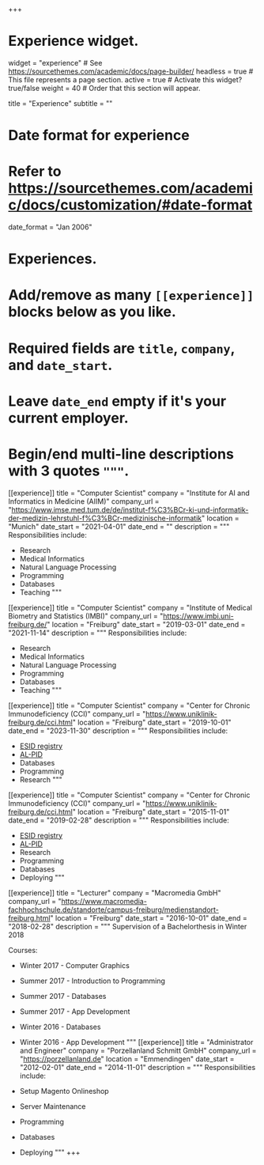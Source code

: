 +++
# Experience widget.
widget = "experience"  # See https://sourcethemes.com/academic/docs/page-builder/
headless = true  # This file represents a page section.
active = true  # Activate this widget? true/false
weight = 40  # Order that this section will appear.

title = "Experience"
subtitle = ""

# Date format for experience
#   Refer to https://sourcethemes.com/academic/docs/customization/#date-format
date_format = "Jan 2006"

# Experiences.
#   Add/remove as many `[[experience]]` blocks below as you like.
#   Required fields are `title`, `company`, and `date_start`.
#   Leave `date_end` empty if it's your current employer.
#   Begin/end multi-line descriptions with 3 quotes `"""`.

[[experience]]
  title = "Computer Scientist"
  company = "Institute for AI and Informatics in Medicine (AIIM)"
  company_url = "https://www.imse.med.tum.de/de/institut-f%C3%BCr-ki-und-informatik-der-medizin-lehrstuhl-f%C3%BCr-medizinische-informatik"
  location = "Munich"
  date_start = "2021-04-01"
  date_end = ""
  description = """
  Responsibilities include:
  
  * Research
  * Medical Informatics
  * Natural Language Processing
  * Programming
  * Databases
  * Teaching
  """

[[experience]]
  title = "Computer Scientist"
  company = "Institute of Medical Biometry and Statistics (IMBI)"
  company_url = "https://www.imbi.uni-freiburg.de/"
  location = "Freiburg"
  date_start = "2019-03-01"
  date_end = "2021-11-14"
  description = """
  Responsibilities include:
  
  * Research
  * Medical Informatics
  * Natural Language Processing
  * Programming
  * Databases
  * Teaching
  """

[[experience]]
  title = "Computer Scientist"
  company = "Center for Chronic Immunodeficiency (CCI)"
  company_url = "https://www.uniklinik-freiburg.de/cci.html"
  location = "Freiburg"
  date_start = "2019-10-01"
  date_end = "2023-11-30"
  description = """
  Responsibilities include:
  
  * [ESID registry](https://esid.org/Working-Parties/Registry-Working-Party/ESID-Registry)
  * [AL-PID](https://www.uniklinik-freiburg.de/cci/forschung/stephan-ehl/forschungsgebiete/al-pid.html)
  * Databases 
  * Programming
  * Research
  """

[[experience]]
  title = "Computer Scientist"
  company = "Center for Chronic Immunodeficiency (CCI)"
  company_url = "https://www.uniklinik-freiburg.de/cci.html"
  location = "Freiburg"
  date_start = "2015-11-01"
  date_end = "2019-02-28"
  description = """
  Responsibilities include:
  
  * [ESID registry](https://esid.org/Working-Parties/Registry-Working-Party/ESID-Registry)
  * [AL-PID](https://www.uniklinik-freiburg.de/cci/forschung/stephan-ehl/forschungsgebiete/al-pid.html)
  * Research
  * Programming
  * Databases
  * Deploying
  """

[[experience]]
  title = "Lecturer"
  company = "Macromedia GmbH"
  company_url = "https://www.macromedia-fachhochschule.de/standorte/campus-freiburg/medienstandort-freiburg.html"
  location = "Freiburg"
  date_start = "2016-10-01"
  date_end = "2018-02-28"
  description = """
  Supervision of a Bachelorthesis in Winter 2018

  Courses:
  
  * Winter 2017 - Computer Graphics
  * Summer 2017 - Introduction to Programming
  * Summer 2017 - Databases
  * Summer 2017 - App Development
  * Winter 2016 - Databases
  * Winter 2016 - App Development
  """
[[experience]]
  title = "Administrator and Engineer"
  company = "Porzellanland Schmitt GmbH"
  company_url = "https://porzellanland.de"
  location = "Emmendingen"
  date_start = "2012-02-01"
  date_end = "2014-11-01"
  description = """
  Responsibilities include:
  
  * Setup Magento Onlineshop
  * Server Maintenance
  * Programming
  * Databases
  * Deploying
  """
+++
